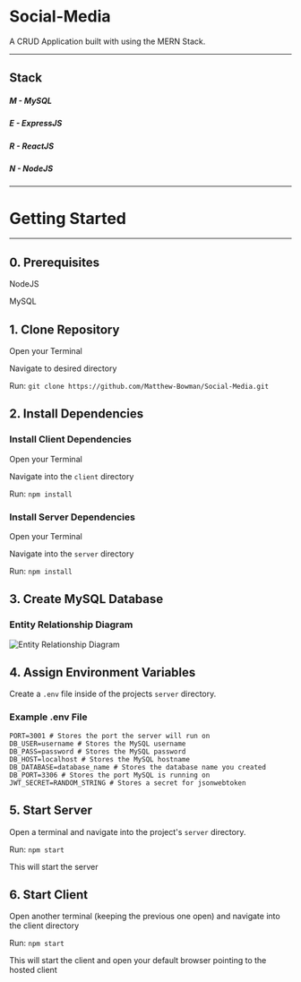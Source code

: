 # Social-Media
A CRUD Application built with using the MERN Stack.

---
## Stack
##### M - MySQL
##### E - ExpressJS
##### R - ReactJS
##### N - NodeJS
---

# Getting Started
---
## 0. Prerequisites
NodeJS

MySQL

## 1. Clone Repository
Open your Terminal

Navigate to desired directory

Run: `git clone https://github.com/Matthew-Bowman/Social-Media.git`

## 2. Install Dependencies

### Install Client Dependencies
Open your Terminal

Navigate into the `client` directory

Run: `npm install`

### Install Server Dependencies
Open your Terminal

Navigate into the `server` directory

Run: `npm install`

## 3. Create MySQL Database

### Entity Relationship Diagram
![Entity Relationship Diagram](https://i.imgur.com/W8jpMcQ.png "High Level ERD")

## 4. Assign Environment Variables
Create a `.env` file inside of the projects `server` directory.

### Example .env File
```
PORT=3001 # Stores the port the server will run on
DB_USER=username # Stores the MySQL username
DB_PASS=password # Stores the MySQL password
DB_HOST=localhost # Stores the MySQL hostname
DB_DATABASE=database_name # Stores the database name you created
DB_PORT=3306 # Stores the port MySQL is running on
JWT_SECRET=RANDOM_STRING # Stores a secret for jsonwebtoken
```

## 5. Start Server
Open a terminal and navigate into the project's `server` directory.

Run: ```npm start```

This will start the server

## 6. Start Client
Open another terminal (keeping the previous one open) and navigate into the client directory

Run: ```npm start```

This will start the client and open your default browser pointing to the hosted client
